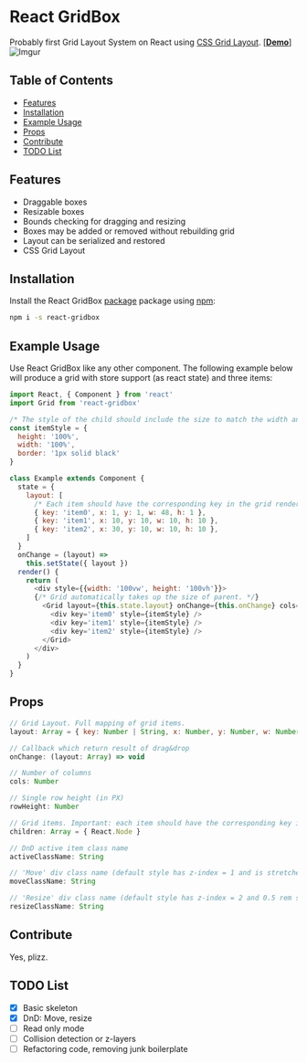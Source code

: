 # React GridBox
Probably first Grid Layout System on React using [CSS Grid Layout](https://css-tricks.com/snippets/css/complete-guide-grid/).
[**[Demo](https://ku8ar.github.io/react-gridbox)**]
![Imgur](http://i.imgur.com/iKFBaT1.gifv)

## Table of Contents
- [Features](#features)
- [Installation](#installation)
- [Example Usage](#example-usage)
- [Props](#props)
- [Contribute](#contribute)
- [TODO List](#todo-list)

## Features
* Draggable boxes
* Resizable boxes
* Bounds checking for dragging and resizing
* Boxes may be added or removed without rebuilding grid
* Layout can be serialized and restored
* CSS Grid Layout

## Installation
Install the React GridBox [package](https://www.npmjs.org/package/react-gridbox) package using [npm](https://www.npmjs.com/):

```bash
npm i -s react-gridbox
```

## Example Usage
Use React GridBox like any other component. The following example below will produce a grid with store support (as react state) and three items:
```javascript
import React, { Component } from 'react'
import Grid from 'react-gridbox'

/* The style of the child should include the size to match the width and height imposed by the grid. */
const itemStyle = {
  height: '100%',
  width: '100%',
  border: '1px solid black'
}

class Example extends Component {
  state = {
    layout: [
      /* Each item should have the corresponding key in the grid render child. */
      { key: 'item0', x: 1, y: 1, w: 48, h: 1 },
      { key: 'item1', x: 10, y: 10, w: 10, h: 10 },
      { key: 'item2', x: 30, y: 10, w: 10, h: 10 },
    ]
  }
  onChange = (layout) =>
    this.setState({ layout })
  render() {
    return (
      <div style={{width: '100vw', height: '100vh'}}>
      {/* Grid automatically takes up the size of parent. */}
        <Grid layout={this.state.layout} onChange={this.onChange} cols={48} rowHeight={10}>
          <div key='item0' style={itemStyle} />
          <div key='item1' style={itemStyle} />
          <div key='item2' style={itemStyle} />
        </Grid>
      </div>
    )
  }
}
```

## Props
```javascript
// Grid Layout. Full mapping of grid items.
layout: Array = { key: Number | String, x: Number, y: Number, w: Number, h: Number }

// Callback which return result of drag&drop
onChange: (layout: Array) => void

// Number of columns
cols: Number

// Single row height (in PX)
rowHeight: Number

// Grid items. Important: each item should have the corresponding key in the layout
children: Array = { React.Node }

// DnD active item class name
activeClassName: String

// 'Move' div class name (default style has z-index = 1 and is stretched over the entire size of the grid item as transparent element)
moveClassName: String

// 'Resize' div class name (default style has z-index = 2 and 0.5 rem size)
resizeClassName: String

```

## Contribute
Yes, plizz.

## TODO List
- [x] Basic skeleton
- [x] DnD: Move, resize
- [ ] Read only mode
- [ ] Collision detection or z-layers
- [ ] Refactoring code, removing junk boilerplate
